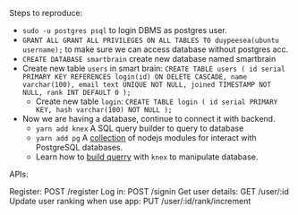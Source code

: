 Steps to reproduce:
- `sudo -u postgres psql` to login DBMS as postgres user.
- `GRANT ALL GRANT ALL PRIVILEGES ON ALL TABLES TO duypeesea(ubuntu username);` to make sure we can access database without postgres acc.
- `CREATE DATABASE smartbrain` create new database named smartbrain
- Create new table `users` in smart brain:
`CREATE TABLE users (
		 id serial PRIMARY KEY REFERENCES login(id) ON DELETE CASCADE,
		 name varchar(100),
		 email text UNIQUE NOT NULL,
		 joined TIMESTAMP NOT NULL,
		 rank INT DEFAULT 0
	);`
	- Create new table `login`:
`CREATE TABLE login (
		 id serial PRIMARY KEY,
		 hash varchar(100) NOT NULL
	);`
- Now we are having a database, continue to connect it with backend.
  - `yarn add knex` A SQL query builder to query to database
  - `yarn add pg` A [collection](https://node-postgres.com/) of nodejs modules for interact with PostgreSQL databases.
  - Learn how to [build querry](https://knexjs.org/#Builder) with `knex` to manipulate database.


APIs:

Register: POST /register
Log in: POST /signin
Get user details: GET /user/:id
Update user ranking when use app: PUT /user/:id/rank/increment
